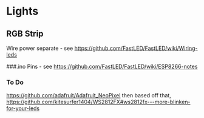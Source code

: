 # Lights


## RGB Strip

Wire power separate - see https://github.com/FastLED/FastLED/wiki/Wiring-leds

###.ino
Pins - see https://github.com/FastLED/FastLED/wiki/ESP8266-notes


### To Do

https://github.com/adafruit/Adafruit_NeoPixel then based off that, https://github.com/kitesurfer1404/WS2812FX#ws2812fx---more-blinken-for-your-leds

